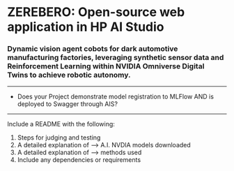# ZEREBERO: Open-source web application in HP AI Studio
### Dynamic vision agent cobots for dark automotive manufacturing factories, leveraging synthetic sensor data and Reinforcement Learning within NVIDIA Omniverse Digital Twins to achieve robotic autonomy.
--------

* Does your Project demonstrate model registration to MLFlow AND is deployed to Swagger through AIS?

-------

Include a README with the following: 

1. Steps for judging and testing 
2. A detailed explanation of --> A.I. NVDIA models downloaded 
3. A detailed explanation of --> methods used
4. Include any dependencies or requirements

